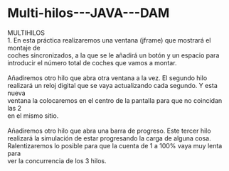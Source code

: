 # Multi-hilos---JAVA---DAM





MULTIHILOS
<br>1. En esta práctica realizaremos una ventana (jframe) que mostrará el montaje de
<br>coches sincronizados, a la que se le añadirá un botón y un espacio para
<br>introducir el número total de coches que vamos a montar.
<br>
<br>Añadiremos otro hilo que abra otra ventana a la vez. El segundo hilo
<br>realizará un reloj digital que se vaya actualizando cada segundo. Y esta nueva
<br>ventana la colocaremos en el centro de la pantalla para que no coincidan las 2
<br>en el mismo sitio.
<br>
<br>Añadiremos otro hilo que abra una barra de progreso. Este tercer hilo
<br>realizará la simulación de estar progresando la carga de alguna cosa.
<br>Ralentizaremos lo posible para que la cuenta de 1 a 100% vaya muy lenta para
<br>ver la concurrencia de los 3 hilos. 
